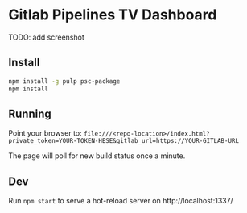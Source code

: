 # Gitlab Pipelines TV Dashboard

TODO: add screenshot

## Install

```bash
npm install -g pulp psc-package
npm install
```

## Running

Point your browser to: `file:///<repo-location>/index.html?private_token=YOUR-TOKEN-HESE&gitlab_url=https://YOUR-GITLAB-URL`

The page will poll for new build status once a minute.

## Dev

Run `npm start` to serve a hot-reload server on http://localhost:1337/
